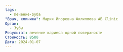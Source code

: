 ```yaml
---
tags:
  - Лечение-зуба
"Врач, клиника": Мария Игоревна Филиппова AB Clinic
Орган:
  - Зубы
Результат: лечение кариеса одной поверхности
Стоимость: 8500
Дата: 2024-01-07
---
```

